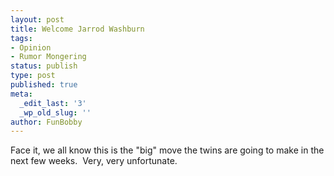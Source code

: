 ```yaml
---
layout: post
title: Welcome Jarrod Washburn
tags:
- Opinion
- Rumor Mongering
status: publish
type: post
published: true
meta:
  _edit_last: '3'
  _wp_old_slug: ''
author: FunBobby
---
```

Face it, we all know this is the "big" move the twins are going to make in the next few weeks.  Very, very unfortunate.
